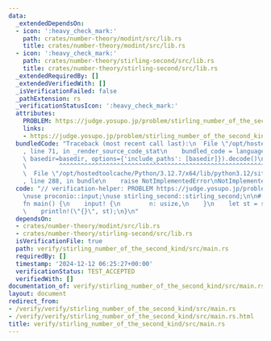 ```yaml
---
data:
  _extendedDependsOn:
  - icon: ':heavy_check_mark:'
    path: crates/number-theory/modint/src/lib.rs
    title: crates/number-theory/modint/src/lib.rs
  - icon: ':heavy_check_mark:'
    path: crates/number-theory/stirling-second/src/lib.rs
    title: crates/number-theory/stirling-second/src/lib.rs
  _extendedRequiredBy: []
  _extendedVerifiedWith: []
  _isVerificationFailed: false
  _pathExtension: rs
  _verificationStatusIcon: ':heavy_check_mark:'
  attributes:
    PROBLEM: https://judge.yosupo.jp/problem/stirling_number_of_the_second_kind
    links:
    - https://judge.yosupo.jp/problem/stirling_number_of_the_second_kind
  bundledCode: "Traceback (most recent call last):\n  File \"/opt/hostedtoolcache/Python/3.12.7/x64/lib/python3.12/site-packages/onlinejudge_verify/documentation/build.py\"\
    , line 71, in _render_source_code_stat\n    bundled_code = language.bundle(stat.path,\
    \ basedir=basedir, options={'include_paths': [basedir]}).decode()\n          \
    \         ^^^^^^^^^^^^^^^^^^^^^^^^^^^^^^^^^^^^^^^^^^^^^^^^^^^^^^^^^^^^^^^^^^^^^^^^^^^^^^^^^\n\
    \  File \"/opt/hostedtoolcache/Python/3.12.7/x64/lib/python3.12/site-packages/onlinejudge_verify/languages/rust.py\"\
    , line 288, in bundle\n    raise NotImplementedError\nNotImplementedError\n"
  code: "// verification-helper: PROBLEM https://judge.yosupo.jp/problem/stirling_number_of_the_second_kind\n\
    \nuse proconio::input;\nuse stirling_second::stirling_second;\n\n#[proconio::fastout]\n\
    fn main() {\n    input! {\n        n: usize,\n    }\n    let st = stirling_second::<998244353>(n);\n\
    \    println!(\"{}\", st);\n}\n"
  dependsOn:
  - crates/number-theory/modint/src/lib.rs
  - crates/number-theory/stirling-second/src/lib.rs
  isVerificationFile: true
  path: verify/stirling_number_of_the_second_kind/src/main.rs
  requiredBy: []
  timestamp: '2024-12-12 06:25:27+00:00'
  verificationStatus: TEST_ACCEPTED
  verifiedWith: []
documentation_of: verify/stirling_number_of_the_second_kind/src/main.rs
layout: document
redirect_from:
- /verify/verify/stirling_number_of_the_second_kind/src/main.rs
- /verify/verify/stirling_number_of_the_second_kind/src/main.rs.html
title: verify/stirling_number_of_the_second_kind/src/main.rs
---
```

